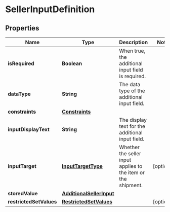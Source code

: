 
# SellerInputDefinition

## Properties
Name | Type | Description | Notes
------------ | ------------- | ------------- | -------------
**isRequired** | **Boolean** | When true, the additional input field is required. | 
**dataType** | **String** | The data type of the additional input field. | 
**constraints** | [**Constraints**](Constraints.md) |  | 
**inputDisplayText** | **String** | The display text for the additional input field. | 
**inputTarget** | [**InputTargetType**](InputTargetType.md) | Whether the seller input applies to the item or the shipment. |  [optional]
**storedValue** | [**AdditionalSellerInput**](AdditionalSellerInput.md) |  | 
**restrictedSetValues** | [**RestrictedSetValues**](RestrictedSetValues.md) |  |  [optional]




